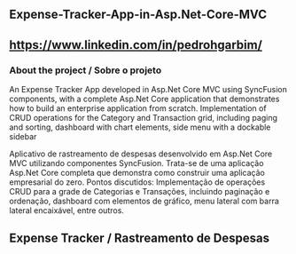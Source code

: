 ## Expense-Tracker-App-in-Asp.Net-Core-MVC
## https://www.linkedin.com/in/pedrohgarbim/
### About the project / Sobre o projeto 
An Expense Tracker App developed in Asp.Net Core MVC using SyncFusion components, with a complete Asp.Net Core application that demonstrates how to build an enterprise application from scratch.
 Implementation of CRUD operations for the Category and Transaction grid, including paging and sorting, dashboard with chart elements, side menu with a dockable sidebar

 Aplicativo de rastreamento de despesas desenvolvido em Asp.Net Core MVC utilizando componentes SyncFusion.
Trata-se de uma aplicação Asp.Net Core completa que demonstra como construir uma aplicação empresarial do zero.
Pontos discutidos: Implementação de operações CRUD para a grade de Categorias e Transações, incluindo paginação e ordenação, dashboard com elementos de gráfico, menu lateral com barra lateral encaixável, entre outros.

## Expense Tracker /  Rastreamento de Despesas

###
